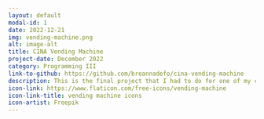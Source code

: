 ```yaml
---
layout: default
modal-id: 1
date: 2022-12-21
img: vending-machine.png
alt: image-alt
title: CINA Vending Machine
project-date: December 2022
category: Programming III
link-to-github: https://github.com/breannadefo/cina-vending-machine
description: This is the final project that I had to do for one of my classes. It was in pairs and we chose to make a vending machine using C# and WPF.
icon-link: https://www.flaticon.com/free-icons/vending-machine
icon-link-title: vending machine icons
icon-artist: Freepik
---
```


